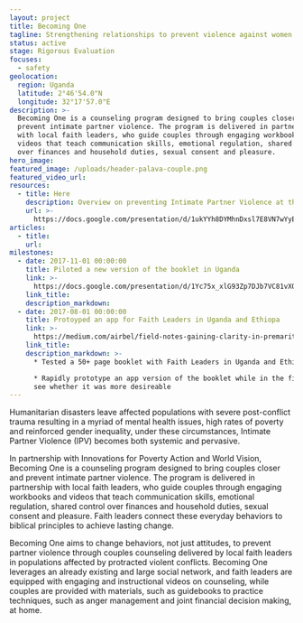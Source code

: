 ```yaml
---
layout: project
title: Becoming One
tagline: Strengthening relationships to prevent violence against women
status: active
stage: Rigorous Evaluation
focuses:
  - safety
geolocation:
  region: Uganda
  latitude: 2°46'54.0"N
  longitude: 32°17'57.0"E
description: >-
  Becoming One is a counseling program designed to bring couples closer and
  prevent intimate partner violence. The program is delivered in partnership
  with local faith leaders, who guide couples through engaging workbooks and
  videos that teach communication skills, emotional regulation, shared control
  over finances and household duties, sexual consent and pleasure.
hero_image:
featured_image: /uploads/header-palava-couple.png
featured_video_url:
resources:
  - title: Here
    description: Overview on preventing Intimate Partner Violence at the IRC
    url: >-
      https://docs.google.com/presentation/d/1ukYYh8DYMhnDxsl7E8VN7wYyEARJeYUOXGydJ5fDxQw/edit?usp=sharing
articles:
  - title:
    url:
milestones:
  - date: 2017-11-01 00:00:00
    title: Piloted a new version of the booklet in Uganda
    link: >-
      https://docs.google.com/presentation/d/1Yc75x_xlG93Zp7DJb7VC81vXO85IW654GkSbp4nnmg0/edit?usp=sharing
    link_title:
    description_markdown:
  - date: 2017-08-01 00:00:00
    title: Protoyped an app for Faith Leaders in Uganda and Ethiopa
    link: >-
      https://medium.com/airbel/field-notes-gaining-clarity-in-premaritial-counseling-through-prototyping-38bfed667310
    link_title:
    description_markdown: >-
      * Tested a 50+ page booklet with Faith Leaders in Uganda and Ethiopa.

      * Rapidly prototype an app version of the booklet while in the field to
      see whether it was more desireable
---
```


Humanitarian disasters leave affected populations with severe post-conflict trauma resulting in a myriad of mental health issues, high rates of poverty and reinforced gender inequality, under these circumstances, Intimate Partner Violence (IPV) becomes both systemic and pervasive.

In partnership with Innovations for Poverty Action and World Vision, Becoming One is a counseling program designed to bring couples closer and prevent intimate partner violence. The program is delivered in partnership with local faith leaders, who guide couples through engaging workbooks and videos that teach communication skills, emotional regulation, shared control over finances and household duties, sexual consent and pleasure. Faith leaders connect these everyday behaviors to biblical principles to achieve lasting change.

Becoming One aims to change behaviors, not just attitudes, to prevent partner violence through couples counseling delivered by local faith leaders in populations affected by protracted violent conflicts. Becoming One leverages an already existing and large social network, and faith leaders are equipped with engaging and instructional videos on counseling, while couples are provided with materials, such as guidebooks to practice techniques, such as anger management and joint financial decision making, at home.